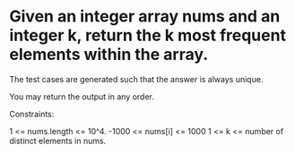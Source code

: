 # Given an integer array nums and an integer k, return the k most frequent elements within the array.

The test cases are generated such that the answer is always unique.

You may return the output in any order.

Constraints:

1 <= nums.length <= 10^4.
-1000 <= nums[i] <= 1000
1 <= k <= number of distinct elements in nums.